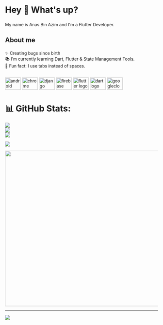 <h1 align="left">Hey 👋 What's up?</h1>

###

<p align="left">My name is Anas Bin Azim and I'm a Flutter Developer.</p>

###

<h2 align="left">About me</h2>

###

<p align="left">✨ Creating bugs since birth<br>📚 I'm currently learning Dart, Flutter & State Management Tools.<br>🎲 Fun fact: I use tabs instead of spaces.</p>

###

<h2 align="left"></h2>

###

<div align="left">
  <img src="https://cdn.jsdelivr.net/gh/devicons/devicon/icons/android/android-original.svg" height="40" width="52" alt="android logo"  />
  <img src="https://cdn.jsdelivr.net/gh/devicons/devicon/icons/chrome/chrome-original.svg" height="40" width="52" alt="chrome logo"  />
  <img src="https://cdn.jsdelivr.net/gh/devicons/devicon/icons/django/django-plain.svg" height="40" width="52" alt="django logo"  />
  <img src="https://cdn.jsdelivr.net/gh/devicons/devicon/icons/firebase/firebase-plain.svg" height="40" width="52" alt="firebase logo"  />
  <img src="https://cdn.jsdelivr.net/gh/devicons/devicon/icons/flutter/flutter-original.svg" height="40" width="52" alt="flutter logo"  />
  <img src="https://cdn.jsdelivr.net/gh/devicons/devicon/icons/dart/dart-original.svg" height="40" width="52" alt="dart logo"  />
  <img src="https://cdn.jsdelivr.net/gh/devicons/devicon/icons/googlecloud/googlecloud-original.svg" height="40" width="52" alt="googlecloud logo"  />
</div>

# 📊 GitHub Stats:
![](https://github-readme-stats.vercel.app/api?username=Anasbinazim90&theme=dark&hide_border=false&include_all_commits=true&count_private=true)<br/>
![](https://github-readme-streak-stats.herokuapp.com/?user=Anasbinazim90&theme=dark&hide_border=false)<br/>
![](https://github-readme-stats.vercel.app/api/top-langs/?username=Anasbinazim90&theme=dark&hide_border=false&include_all_commits=true&count_private=true&layout=compact)


![](https://quotes-github-readme.vercel.app/api?type=horizontal&theme=radical)


<img src="https://rm.up.railway.app/" width="512px"/>

---
[![](https://visitcount.itsvg.in/api?id=Anasbinazim90&icon=6&color=8)](https://visitcount.itsvg.in)

<!-- Proudly created with GPRM ( https://gprm.itsvg.in ) -->
